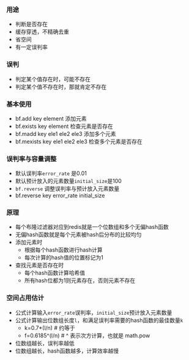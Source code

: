 ### 用途
- 判断是否存在
- 缓存穿透，不精确去重
- 省空间
- 有一定误判率

### 误判
- 判定某个值存在时，可能不存在
- 判定某个值不存在时，那就肯定不存在

### 基本使用
- bf.add key element 添加元素
- bf.exists key element 检查元素是否存在
- bf.madd key ele1 ele2 ele3 添加多个元素
- bf.mexists key ele1 ele2 ele3 检查多个元素是否存在

### 误判率与容量调整
- 默认误判率`error_rate` 是0.01
- 默认预计放入的元素数量`initial_size`是100
- `bf.reverse` 调整误判率与预计放入元素数量
- bf.reverse key error_rate initial_size 

### 原理
- 每个布隆过滤器对应到redis就是一个位数组和多个无偏hash函数
- 无偏hash函数就是每个元素被hash后分布的比较均匀
- 添加元素时
    - 根据每个hash函数进行hash计算
    - 每次计算的hash值的位置标记为1
- 查找元素是否存在时
    - 每个hash函数计算哈希值
    - 所有hash位都为1则元素存在，否则元素不存在 

### 空间占用估计
- 公式计算输入`error_rate`误判率，`initial_size`预计放入元素数量
- 公式计算输出位数组长度`l`，和满足误判率需要的hash函数的最佳数量`k`
    - k=0.7*(l/n)  # 约等于
    - f=0.6185^(l/n)  # ^ 表示次方计算，也就是 math.pow
- 位数组越长，误判率越低
- 位数组越长，hash函数越多，计算效率越慢
